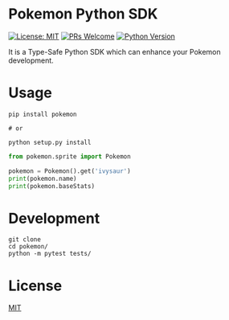 # Pokemon Python SDK

[![License: MIT](https://img.shields.io/badge/License-MIT-blue.svg)](https://opensource.org/licenses/MIT)
[![PRs Welcome](https://img.shields.io/badge/PRs-welcome-brightgreen.svg)](https://github.com/louis70109/pokemon#contributing)
[![Python Version](https://img.shields.io/badge/Python-%3E%3D%203.5-blue.svg)](https://badge.fury.io/py/lotify)

It is a Type-Safe Python SDK which can enhance your Pokemon development.

# Usage

```shell
pip install pokemon

# or

python setup.py install
```

```python
from pokemon.sprite import Pokemon

pokemon = Pokemon().get('ivysaur')
print(pokemon.name)
print(pokemon.baseStats)
```

# Development

```shell
git clone
cd pokemon/
python -m pytest tests/
```

# License

[MIT](https://github.com/louis70109/pokemon/blob/master/LICENSE)
